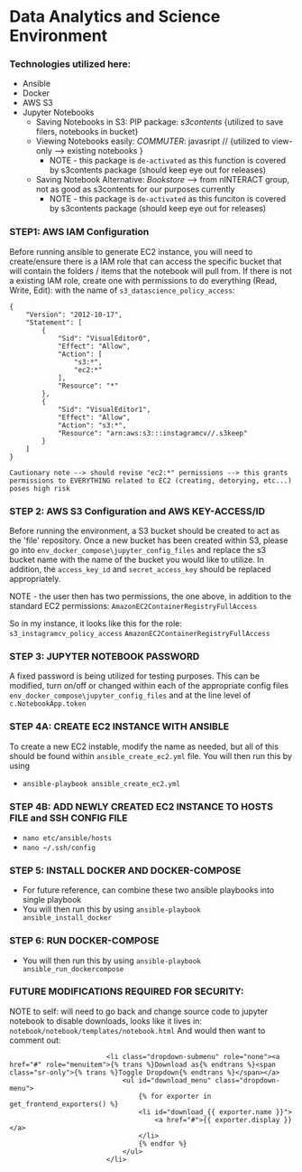 # Data Analytics and Science Environment 

### Technologies utilized here:
- Ansible
- Docker
- AWS S3
- Jupyter Notebooks
    - Saving Notebooks in S3: PIP package: *s3contents* {utilized to save filers, notebooks in bucket}
    - Viewing Notebooks easily: *COMMUTER*: javasript // {utilized to view-only --> existing notebooks }
        - NOTE - this package is `de-activated` as this function is covered by s3contents package (should keep eye out for releases)
    - Saving Notebook Alternative: *Bookstore* --> from nINTERACT group, not as good as s3contents for our purposes currently 
        - NOTE - this package is `de-activated` as this funciton is covered by s3contents package (should keep eye out for releases)

### STEP1: AWS IAM Configuration   
Before running ansible to generate EC2 instance, you will need to create/ensure there is a IAM role that can access the specific bucket that will contain the folders / items that the notebook will pull from. If there is not a existing IAM role, create one with permissions to do everything (Read, Write, Edit): with the name of 
`s3_datascience_policy_access`: 

```
{
    "Version": "2012-10-17",
    "Statement": [
        {
            "Sid": "VisualEditor0",
            "Effect": "Allow",
            "Action": [
                "s3:*",
                "ec2:*"
            ],
            "Resource": "*"
        },
        {
            "Sid": "VisualEditor1",
            "Effect": "Allow",
            "Action": "s3:*",
            "Resource": "arn:aws:s3:::instagramcv//.s3keep"
        }
    ]
}
```

`Cautionary note --> should revise "ec2:*" permissions --> this grants permissions to EVERYTHING related to EC2 (creating, detorying, etc...) poses high risk`



### STEP 2: AWS S3 Configuration and AWS KEY-ACCESS/ID 
Before running the environment, a S3 bucket should be created to act as the 'file' repository. Once a new bucket 
has been created within S3, please go into `env_docker_compose\jupyter_config_files` and replace the s3 bucket name with the name of the 
bucket you would like to utilize. In addition, the `access_key_id` and `secret_access_key` should be replaced appropriately. 

NOTE - the user then has two permissions, the one above, in addition to the standard EC2 permissions: 
``` AmazonEC2ContainerRegistryFullAccess ``` 

So in my instance, it looks like this for the role: 
`s3_instagramcv_policy_access`
`AmazonEC2ContainerRegistryFullAccess`

### STEP 3: JUPYTER NOTEBOOK PASSWORD 
A fixed password is being utilized for testing purposes. This can be modified, turn on/off or changed within each of the 
appropriate config files `env_docker_compose\jupyter_config_files` and at the line level of `c.NotebookApp.token`

### STEP 4A: CREATE EC2 INSTANCE WITH ANSIBLE
To create a new EC2 instable, modify the name as needed, but all of this should be found within `ansible_create_ec2.yml` file.
You will then run this by using 
- `ansible-playbook ansible_create_ec2.yml` 

### STEP 4B: ADD NEWLY CREATED EC2 INSTANCE TO HOSTS FILE and SSH CONFIG FILE 
- `nano etc/ansible/hosts`
- `nano ~/.ssh/config`

### STEP 5: INSTALL DOCKER AND DOCKER-COMPOSE 
- For future reference, can combine these two ansible playbooks into single playbook
- You will then run this by using `ansible-playbook ansible_install_docker` 

### STEP 6: RUN DOCKER-COMPOSE
- You will then run this by using `ansible-playbook ansible_run_dockercompose` 





### FUTURE MODIFICATIONS REQUIRED FOR SECURITY: 
NOTE to self: will need to go back and change source code to jupyter notebook to disable downloads, looks like it lives in: 
`notebook/notebook/templates/notebook.html`
And would then want to comment out: 

```
                        <li class="dropdown-submenu" role="none"><a href="#" role="menuitem">{% trans %}Download as{% endtrans %}<span class="sr-only">{% trans %}Toggle Dropdown{% endtrans %}</span></a>
                            <ul id="download_menu" class="dropdown-menu">
                                {% for exporter in get_frontend_exporters() %}
                                <li id="download_{{ exporter.name }}">
                                    <a href="#">{{ exporter.display }}</a>
                                </li>
                                {% endfor %}
                            </ul>
                        </li>

```

